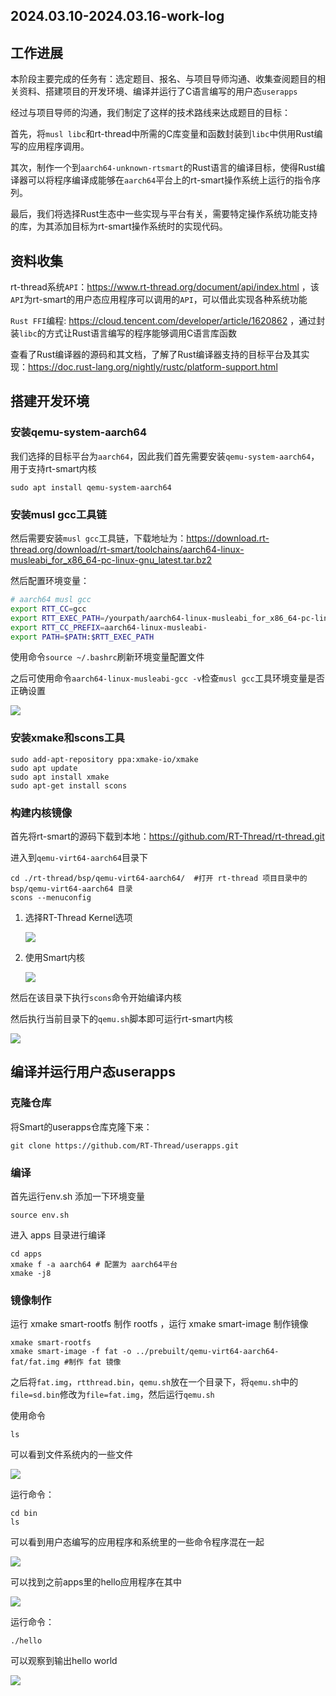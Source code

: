 ## 2024.03.10-2024.03.16-work-log

## 工作进展

本阶段主要完成的任务有：选定题目、报名、与项目导师沟通、收集查阅题目的相关资料、搭建项目的开发环境、编译并运行了C语言编写的用户态`userapps`

经过与项目导师的沟通，我们制定了这样的技术路线来达成题目的目标：

首先，将`musl libc`和rt-thread中所需的C库变量和函数封装到`libc`中供用Rust编写的应用程序调用。

其次，制作一个到`aarch64-unknown-rtsmart`的Rust语言的编译目标，使得Rust编译器可以将程序编译成能够在`aarch64`平台上的rt-smart操作系统上运行的指令序列。

最后，我们将选择Rust生态中一些实现与平台有关，需要特定操作系统功能支持的库，为其添加目标为rt-smart操作系统时的实现代码。

## 资料收集

rt-thread系统`API`：https://www.rt-thread.org/document/api/index.html ，该`API`为rt-smart的用户态应用程序可以调用的`API`，可以借此实现各种系统功能

`Rust FFI`编程: https://cloud.tencent.com/developer/article/1620862 ，通过封装`libc`的方式让Rust语言编写的程序能够调用C语言库函数

查看了Rust编译器的源码和其文档，了解了Rust编译器支持的目标平台及其实现：https://doc.rust-lang.org/nightly/rustc/platform-support.html

## 搭建开发环境

### 安装qemu-system-aarch64

我们选择的目标平台为`aarch64`，因此我们首先需要安装`qemu-system-aarch64`，用于支持rt-smart内核

```shell
sudo apt install qemu-system-aarch64
```

### 安装musl gcc工具链

然后需要安装`musl gcc`工具链，下载地址为：https://download.rt-thread.org/download/rt-smart/toolchains/aarch64-linux-musleabi_for_x86_64-pc-linux-gnu_latest.tar.bz2

然后配置环境变量：

```bash
# aarch64 musl gcc
export RTT_CC=gcc
export RTT_EXEC_PATH=/yourpath/aarch64-linux-musleabi_for_x86_64-pc-linux-gnu/bin
export RTT_CC_PREFIX=aarch64-linux-musleabi-
export PATH=$PATH:$RTT_EXEC_PATH
```

使用命令`source ~/.bashrc`刷新环境变量配置文件

之后可使用命令`aarch64-linux-musleabi-gcc -v`检查`musl gcc`工具环境变量是否正确设置

![](../img/2024.03.10-2024.03.16-work-log/musl工具链.png)

### 安装xmake和scons工具

```shell
sudo add-apt-repository ppa:xmake-io/xmake
sudo apt update
sudo apt install xmake
sudo apt-get install scons
```

### 构建内核镜像

首先将rt-smart的源码下载到本地：https://github.com/RT-Thread/rt-thread.git

进入到`qemu-virt64-aarch64`目录下

```shell
cd ./rt-thread/bsp/qemu-virt64-aarch64/  #打开 rt-thread 项目目录中的 bsp/qemu-virt64-aarch64 目录
scons --menuconfig
```

1. 选择RT-Thread Kernel选项

   ![](../img/2024.03.10-2024.03.16-work-log/内核选项.png)

2. 使用Smart内核

   ![](../img/2024.03.10-2024.03.16-work-log/smart内核.png)

然后在该目录下执行`scons`命令开始编译内核

然后执行当前目录下的`qemu.sh`脚本即可运行rt-smart内核

![](../img/2024.03.10-2024.03.16-work-log/rt-smart成功运行.png)

## 编译并运行用户态userapps

### 克隆仓库

将Smart的userapps仓库克隆下来：

```shell
git clone https://github.com/RT-Thread/userapps.git
```

### 编译

首先运行env.sh 添加一下环境变量

```shell
source env.sh
```

进入 apps 目录进行编译

```shell
cd apps
xmake f -a aarch64 # 配置为 aarch64平台
xmake -j8
```

### 镜像制作

运行 xmake smart-rootfs 制作 rootfs ，运行 xmake smart-image 制作镜像

```shell
xmake smart-rootfs
xmake smart-image -f fat -o ../prebuilt/qemu-virt64-aarch64-fat/fat.img #制作 fat 镜像
```

之后将`fat.img`，`rtthread.bin`，`qemu.sh`放在一个目录下，将`qemu.sh`中的`file=sd.bin`修改为`file=fat.img`，然后运行`qemu.sh`

使用命令

```shell
ls
```

可以看到文件系统内的一些文件

![](../img/2024.03.10-2024.03.16-work-log/文件系统.png)

运行命令：

```shell
cd bin
ls
```

可以看到用户态编写的应用程序和系统里的一些命令程序混在一起

![](../img/2024.03.10-2024.03.16-work-log/bin命令.png)

可以找到之前apps里的hello应用程序在其中

![](../img/2024.03.10-2024.03.16-work-log/hello命令.png)

运行命令：

```shell
./hello
```

可以观察到输出hello world

![](../img/2024.03.10-2024.03.16-work-log/运行hello_world.png)